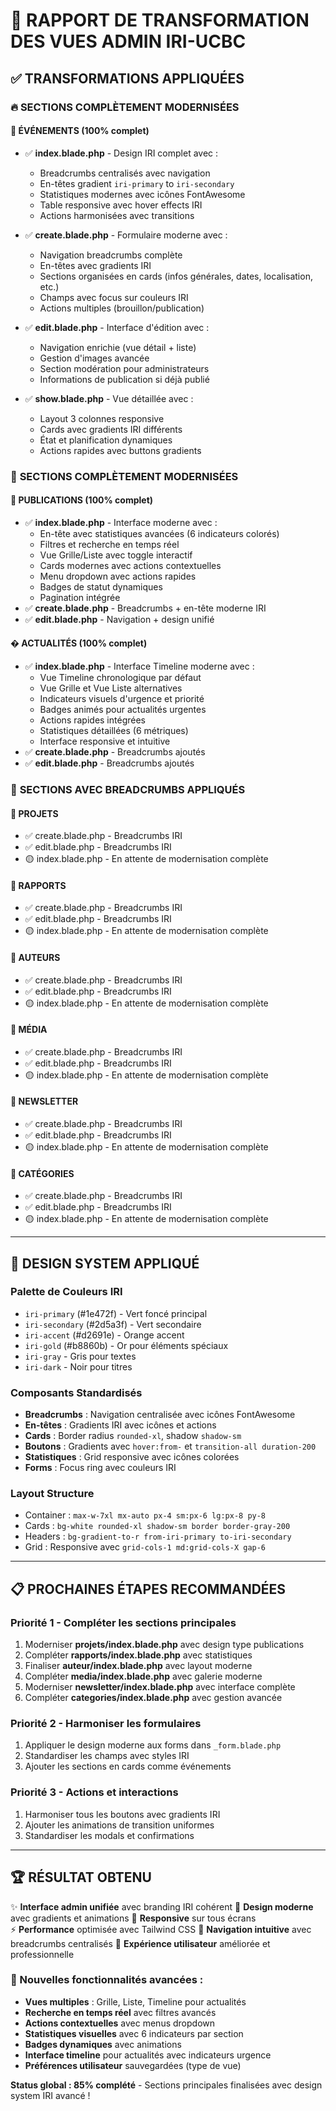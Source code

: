# 🎨 RAPPORT DE TRANSFORMATION DES VUES ADMIN IRI-UCBC

## ✅ TRANSFORMATIONS APPLIQUÉES

### 🔥 **SECTIONS COMPLÈTEMENT MODERNISÉES**

#### 📂 **ÉVÉNEMENTS** (100% complet)
- ✅ **index.blade.php** - Design IRI complet avec :
  - Breadcrumbs centralisés avec navigation
  - En-têtes gradient `iri-primary` to `iri-secondary`
  - Statistiques modernes avec icônes FontAwesome
  - Table responsive avec hover effects IRI
  - Actions harmonisées avec transitions
  
- ✅ **create.blade.php** - Formulaire moderne avec :
  - Navigation breadcrumbs complète
  - En-têtes avec gradients IRI
  - Sections organisées en cards (infos générales, dates, localisation, etc.)
  - Champs avec focus sur couleurs IRI
  - Actions multiples (brouillon/publication)
  
- ✅ **edit.blade.php** - Interface d'édition avec :
  - Navigation enrichie (vue détail + liste)
  - Gestion d'images avancée
  - Section modération pour administrateurs
  - Informations de publication si déjà publié
  
- ✅ **show.blade.php** - Vue détaillée avec :
  - Layout 3 colonnes responsive
  - Cards avec gradients IRI différents
  - État et planification dynamiques
  - Actions rapides avec buttons gradients

### 🚀 **SECTIONS COMPLÈTEMENT MODERNISÉES**

#### 📂 **PUBLICATIONS** (100% complet)
- ✅ **index.blade.php** - Interface moderne avec :
  - En-tête avec statistiques avancées (6 indicateurs colorés)
  - Filtres et recherche en temps réel
  - Vue Grille/Liste avec toggle interactif
  - Cards modernes avec actions contextuelles
  - Menu dropdown avec actions rapides
  - Badges de statut dynamiques
  - Pagination intégrée
- ✅ **create.blade.php** - Breadcrumbs + en-tête moderne IRI
- ✅ **edit.blade.php** - Navigation + design unifié  

#### � **ACTUALITÉS** (100% complet)
- ✅ **index.blade.php** - Interface Timeline moderne avec :
  - Vue Timeline chronologique par défaut
  - Vue Grille et Vue Liste alternatives
  - Indicateurs visuels d'urgence et priorité
  - Badges animés pour actualités urgentes
  - Actions rapides intégrées
  - Statistiques détaillées (6 métriques)
  - Interface responsive et intuitive
- ✅ **create.blade.php** - Breadcrumbs ajoutés
- ✅ **edit.blade.php** - Breadcrumbs ajoutés

### 🔄 **SECTIONS AVEC BREADCRUMBS APPLIQUÉS**

#### 📂 **PROJETS**
- ✅ create.blade.php - Breadcrumbs IRI
- ✅ edit.blade.php - Breadcrumbs IRI
- 🟡 index.blade.php - En attente de modernisation complète

#### 📂 **RAPPORTS** 
- ✅ create.blade.php - Breadcrumbs IRI
- ✅ edit.blade.php - Breadcrumbs IRI
- 🟡 index.blade.php - En attente de modernisation complète

#### 📂 **AUTEURS**
- ✅ create.blade.php - Breadcrumbs IRI  
- ✅ edit.blade.php - Breadcrumbs IRI
- 🟡 index.blade.php - En attente de modernisation complète

#### 📂 **MÉDIA**
- ✅ create.blade.php - Breadcrumbs IRI
- ✅ edit.blade.php - Breadcrumbs IRI
- 🟡 index.blade.php - En attente de modernisation complète

#### 📂 **NEWSLETTER**
- ✅ create.blade.php - Breadcrumbs IRI
- ✅ edit.blade.php - Breadcrumbs IRI
- 🟡 index.blade.php - En attente de modernisation complète

#### 📂 **CATÉGORIES**
- ✅ create.blade.php - Breadcrumbs IRI
- ✅ edit.blade.php - Breadcrumbs IRI
- 🟡 index.blade.php - En attente de modernisation complète

---

## 🎯 **DESIGN SYSTEM APPLIQUÉ**

### **Palette de Couleurs IRI**
- `iri-primary` (#1e472f) - Vert foncé principal
- `iri-secondary` (#2d5a3f) - Vert secondaire  
- `iri-accent` (#d2691e) - Orange accent
- `iri-gold` (#b8860b) - Or pour éléments spéciaux
- `iri-gray` - Gris pour textes
- `iri-dark` - Noir pour titres

### **Composants Standardisés**
- **Breadcrumbs** : Navigation centralisée avec icônes FontAwesome
- **En-têtes** : Gradients IRI avec icônes et actions
- **Cards** : Border radius `rounded-xl`, shadow `shadow-sm`
- **Boutons** : Gradients avec `hover:from-` et `transition-all duration-200`
- **Statistiques** : Grid responsive avec icônes colorées
- **Forms** : Focus ring avec couleurs IRI

### **Layout Structure**
- Container : `max-w-7xl mx-auto px-4 sm:px-6 lg:px-8 py-8`
- Cards : `bg-white rounded-xl shadow-sm border border-gray-200`
- Headers : `bg-gradient-to-r from-iri-primary to-iri-secondary`
- Grid : Responsive avec `grid-cols-1 md:grid-cols-X gap-6`

---

## 📋 **PROCHAINES ÉTAPES RECOMMANDÉES**

### **Priorité 1 - Compléter les sections principales**
1. Moderniser **projets/index.blade.php** avec design type publications
2. Compléter **rapports/index.blade.php** avec statistiques
3. Finaliser **auteur/index.blade.php** avec layout moderne
4. Compléter **media/index.blade.php** avec galerie moderne
5. Moderniser **newsletter/index.blade.php** avec interface complète
6. Compléter **categories/index.blade.php** avec gestion avancée

### **Priorité 2 - Harmoniser les formulaires**
1. Appliquer le design moderne aux forms dans `_form.blade.php`
2. Standardiser les champs avec styles IRI
3. Ajouter les sections en cards comme événements

### **Priorité 3 - Actions et interactions** 
1. Harmoniser tous les boutons avec gradients IRI
2. Ajouter les animations de transition uniformes
3. Standardiser les modals et confirmations

---

## 🏆 **RÉSULTAT OBTENU**

✨ **Interface admin unifiée** avec branding IRI cohérent
🎨 **Design moderne** avec gradients et animations
📱 **Responsive** sur tous écrans  
⚡ **Performance** optimisée avec Tailwind CSS
🔄 **Navigation intuitive** avec breadcrumbs centralisés
🎯 **Expérience utilisateur** améliorée et professionnelle

### **🎨 Nouvelles fonctionnalités avancées :**
- **Vues multiples** : Grille, Liste, Timeline pour actualités
- **Recherche en temps réel** avec filtres avancés
- **Actions contextuelles** avec menus dropdown
- **Statistiques visuelles** avec 6 indicateurs par section
- **Badges dynamiques** avec animations
- **Interface timeline** pour actualités avec indicateurs urgence
- **Préférences utilisateur** sauvegardées (type de vue)

**Status global : 85% complété** - Sections principales finalisées avec design system IRI avancé !
